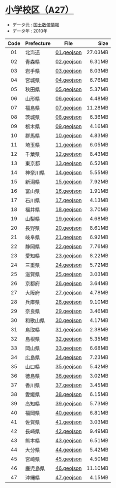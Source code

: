 # [小学校区（A27）](http://nlftp.mlit.go.jp/ksj/gml/datalist/KsjTmplt-A27.html)

- データ元 : [国土数値情報](http://nlftp.mlit.go.jp/ksj/)
- データ年 : 2010年

| Code | Prefecture | File | Size |
|:----:| ---------- |:----:| ----:|
| 01 | 北海道 | [01.geojson](./json/01.geojson) | 27.03MB |
| 02 | 青森県 | [02.geojson](./json/02.geojson) | 6.31MB |
| 03 | 岩手県 | [03.geojson](./json/03.geojson) | 8.03MB |
| 04 | 宮城県 | [04.geojson](./json/04.geojson) | 6.76MB |
| 05 | 秋田県 | [05.geojson](./json/05.geojson) | 5.37MB |
| 06 | 山形県 | [06.geojson](./json/06.geojson) | 4.48MB |
| 07 | 福島県 | [07.geojson](./json/07.geojson) | 11.28MB |
| 08 | 茨城県 | [08.geojson](./json/08.geojson) | 6.36MB |
| 09 | 栃木県 | [09.geojson](./json/09.geojson) | 4.16MB |
| 10 | 群馬県 | [10.geojson](./json/10.geojson) | 4.83MB |
| 11 | 埼玉県 | [11.geojson](./json/11.geojson) | 6.05MB |
| 12 | 千葉県 | [12.geojson](./json/12.geojson) | 8.43MB |
| 13 | 東京都 | [13.geojson](./json/13.geojson) | 6.52MB |
| 14 | 神奈川県 | [14.geojson](./json/14.geojson) | 5.55MB |
| 15 | 新潟県 | [15.geojson](./json/15.geojson) | 7.92MB |
| 16 | 富山県 | [16.geojson](./json/16.geojson) | 1.91MB |
| 17 | 石川県 | [17.geojson](./json/17.geojson) | 4.13MB |
| 18 | 福井県 | [18.geojson](./json/18.geojson) | 3.70MB |
| 19 | 山梨県 | [19.geojson](./json/19.geojson) | 4.68MB |
| 20 | 長野県 | [20.geojson](./json/20.geojson) | 8.61MB |
| 21 | 岐阜県 | [21.geojson](./json/21.geojson) | 6.92MB |
| 22 | 静岡県 | [22.geojson](./json/22.geojson) | 7.76MB |
| 23 | 愛知県 | [23.geojson](./json/23.geojson) | 8.22MB |
| 24 | 三重県 | [24.geojson](./json/24.geojson) | 5.72MB |
| 25 | 滋賀県 | [25.geojson](./json/25.geojson) | 3.03MB |
| 26 | 京都府 | [26.geojson](./json/26.geojson) | 3.64MB |
| 27 | 大阪府 | [27.geojson](./json/27.geojson) | 4.78MB |
| 28 | 兵庫県 | [28.geojson](./json/28.geojson) | 9.10MB |
| 29 | 奈良県 | [29.geojson](./json/29.geojson) | 3.46MB |
| 30 | 和歌山県 | [30.geojson](./json/30.geojson) | 4.17MB |
| 31 | 鳥取県 | [31.geojson](./json/31.geojson) | 2.38MB |
| 32 | 島根県 | [32.geojson](./json/32.geojson) | 5.35MB |
| 33 | 岡山県 | [33.geojson](./json/33.geojson) | 6.68MB |
| 34 | 広島県 | [34.geojson](./json/34.geojson) | 7.23MB |
| 35 | 山口県 | [35.geojson](./json/35.geojson) | 5.42MB |
| 36 | 徳島県 | [36.geojson](./json/36.geojson) | 3.02MB |
| 37 | 香川県 | [37.geojson](./json/37.geojson) | 3.45MB |
| 38 | 愛媛県 | [38.geojson](./json/38.geojson) | 6.15MB |
| 39 | 高知県 | [39.geojson](./json/39.geojson) | 5.73MB |
| 40 | 福岡県 | [40.geojson](./json/40.geojson) | 6.81MB |
| 41 | 佐賀県 | [41.geojson](./json/41.geojson) | 3.03MB |
| 42 | 長崎県 | [42.geojson](./json/42.geojson) | 9.49MB |
| 43 | 熊本県 | [43.geojson](./json/43.geojson) | 6.51MB |
| 44 | 大分県 | [44.geojson](./json/44.geojson) | 5.42MB |
| 45 | 宮崎県 | [45.geojson](./json/45.geojson) | 4.50MB |
| 46 | 鹿児島県 | [46.geojson](./json/46.geojson) | 11.10MB |
| 47 | 沖縄県 | [47.geojson](./json/47.geojson) | 4.15MB |
